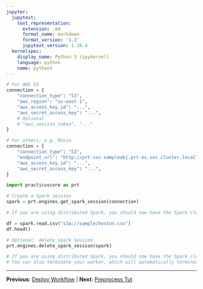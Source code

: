 ```yaml
---
jupyter:
  jupytext:
    text_representation:
      extension: .md
      format_name: markdown
      format_version: '1.3'
      jupytext_version: 1.16.4
  kernelspec:
    display_name: Python 3 (ipykernel)
    language: python
    name: python3
---
```


```python
# For AWS S3
connection = {
    "connection_type": "S3",
    "aws_region": "us-east-1",
    "aws_access_key_id": "...",
    "aws_secret_access_key": "...",
    # Optional
    # "aws_session_token", "..."
}
```

```python
# For others, e.g. Minio
connection = {
    "connection_type": "S3",
    "endpoint_url": "http://prt-svc-sampleobj.prt-ns.svc.cluster.local",
    "aws_access_key_id": "...",
    "aws_secret_access_key": "...",
}
```

```python
import practicuscore as prt 

# Create a Spark session
spark = prt.engines.get_spark_session(connection)

# If you are using distributed Spark, you should now have the Spark cluster up & running. 
```

```python
df = spark.read.csv("s3a://sample/boston.csv")
df.head()
```

```python
# Optional: delete Spark Session 
prt.engines.delete_spark_session(spark)

# If you are using distributed Spark, you should now have the Spark cluster terminated.
# You can also terminate your worker, which will automatically terminate the child Spark Cluster. 
```


---

**Previous**: [Deploy Workflow](deploy-workflow.md) | **Next**: [Preprocess Tut](../pre-process-data/preprocess-tut.md)
